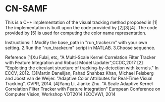 # CN-SAMF
This is a C++ implementation of the visual tracking method proposed in [1]
The implementation is built upon the code provided by [2][3][4]. The code provided by [5] is used for computing the color name representation.

Instructions:
1.Modify the base_path in "run_tracker.m" with your own setting.
2.Run the "run_tracker.m" script in MATLAB.
3.Choose sequence.

Reference
[1]Xu Fulai, etc, "A Multi-Scale Kernel Correlation Filter Tracker with Feature Integration and Robust Model Updater",CCDC,2017
[2] "Exploiting the circulant structure of tracking-by-detection with kernels." In ECCV, 2012.
[3]Martin Danelljan, Fahad Shahbaz Khan, Michael Felsberg and Joost van de Weijer. "Adaptive Color Attributes for Real-Time Visual Tracking". CVPR, 2014.
[4]Yang Li, Jianke Zhu. "A Scale Adaptive Kernel Correlation Filter Tracker with Feature Integration" European Conference on Computer Vision, Workshop VOT2014 (ECCVW), 2014
